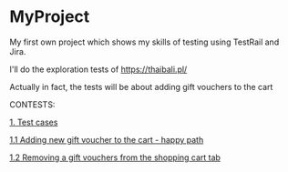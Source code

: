 # MyProject
My first own project which shows my skills of testing using TestRail and Jira.

I'll do the exploration tests of https://thaibali.pl/ 

Actually in fact, the tests will be about adding gift vouchers to the cart

CONTESTS:

  [1. Test cases](https://github.com/PiotrKuprowski/MyProject/blob/main/Alltestcases.png)

  [1.1 Adding new gift voucher to the cart - happy path](https://github.com/PiotrKuprowski/MyProject/blob/Project/TestcaseHappyPath.png)

  [1.2 Removing a gift vouchers from the shopping cart tab](https://github.com/PiotrKuprowski/MyProject/blob/Project/Testcase2.png)
